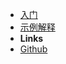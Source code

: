 <!-- markdownlint-disable-next-line first-line-heading -->
- [入门](README.md)
- [示例解释](example.md)
- **Links**
- [Github](https://github.com/steamsv/steamsv.github.io)
